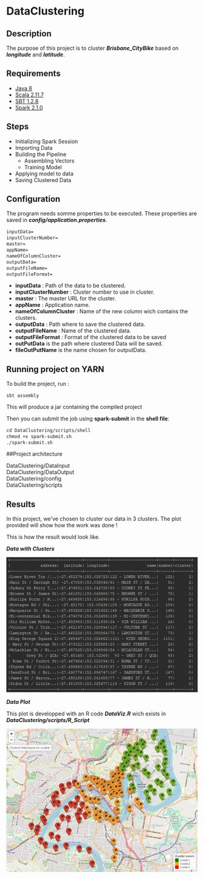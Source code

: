 # DataClustering 

## Description

The purpose of this project is to cluster ***Brisbane_CityBike*** based on ***longitude*** and ***latitude***. 

## Requirements

* [Java 8](https://www.java.com/fr/download/faq/java8.xml)
* [Scala 2.11.7](https://www.scala-lang.org/download/2.11.7.html)
* [SBT 1.2.8](https://piccolo.link/sbt-1.2.8.zip)
* [Spark 2.1.0](https://spark.apache.org/releases/spark-release-2-1-0.html)

## Steps

* Initializing Spark Session
* Importing Data
* Building the Pipeline
  * Assembling Vectors
  * Training Model
* Applying model to data
* Saving Clustered Data

## Configuration

The program needs somme properties to be executed. These properties are saved in ***config/application.properties***.

    inputData=
    inputClusterNumber=
    master=
    appName=
    nameOfColumnCluster=
    outputData=
    outputFileName=
    outputFileFormat=

* **inputData** : Path of the data to be clustered.
* **inputClusterNumber** : Cluster number to use in cluster.
* **master** : The master URL for the cluster.
* **appName** : Application name.
* **nameOfColumnCluster** : Name of the new column wich contains the clusters.
* **outputData** : Path where to save the clustered data.
* **outputFileName** : Name of the clustered data.
* **outputFileFormat** : Format of the clustered data to be saved
* **outPutData** is the path where clustered Data will be saved.
* **fileOutPutName** is the name chosen for outputData.

## Running project on YARN

To build the project, run : 

    sbt assembly
    
This will produce a jar containing the compiled project

Then you can submit the job using **spark-submit** in the **shell file**:
   
    cd DataClustering/scripts/shell
    chmod +x spark-submit.sh
    ./spark-submit.sh

##Project architecture

  DataClustering/DataInput                                                                    
  DataClustering/DataOutput                                                                   
  DataClustering/config                                                                       
  DataClustering/scripts   

## Results

In this project, we've chosen to cluster our data in 3 clusters. The plot provided will show how the work was done ! 

This is how the result would look like.

***Data with Clusters***

![Data Clustered](https://github.com/nackachy/DataClustering/blob/master/dataWithClusters.PNG)

***Data Plot***

This plot is developped with an R code ***DataViz.R*** wich exists in ***DataClustering/scripts/R_Script***

![Data Plot](https://github.com/nackachy/DataClustering/blob/master/Map.png)




